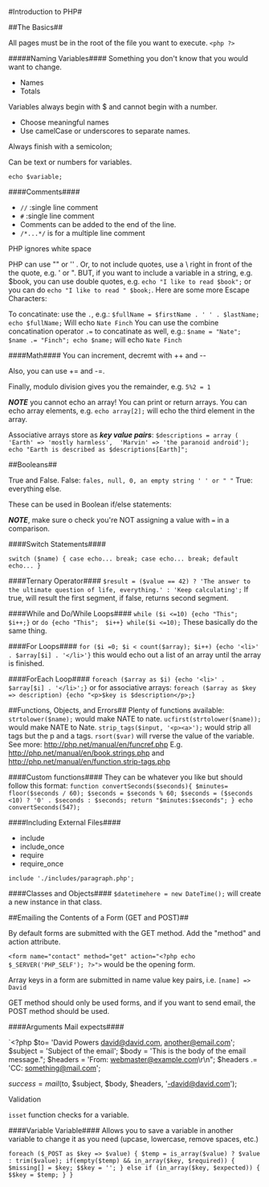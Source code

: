 #Introduction to PHP#

##The Basics##

All pages must be in the root of the file you want to execute.
`<php ?>`

#####Naming Variables####
Something you don't know that you would want to change.

- Names
- Totals

Variables always begin with $ and cannot begin with a number.

- Choose meaningful names
- Use camelCase or underscores to separate names.

Always finish with a semicolon; 

Can be text or numbers for variables. 

`echo $variable;`

####Comments####

- `//` :single line comment
- `#` :single line comment
- Comments can be added to the end of the line.
- `/*...*/` is for a multiple line comment

PHP ignores white space

PHP can use "" or '' . Or, to not include quotes, use a \ right in front of the the quote, e.g. \' or \". BUT, if you want to include a variable in a string, e.g. $book, you can use double quotes, e.g. `echo "I like to read $book";` or you can do `echo "I like to read " $book;`. Here are some more Escape Characters:




To concatinate: use the `.`, e.g.: 
`$fullName = $firstName . ' ' . $lastName;
echo $fullName;`
Will echo `Nate Finch`
You can use the combine concatination operator `.=` to concatinate as well, e.g.:
`$name = "Nate";
$name .= "Finch";
echo $name;` will echo `Nate Finch`

####Math####
You can increment, decremt with ++ and --

Also, you can use += and -=. 

Finally, modulo division gives you the remainder, e.g. `5%2 = 1`

***NOTE*** you cannot echo an array!
You can print or return arrays. You can echo array elements, e.g. `echo array[2];` will echo the third element in the array.

Associative arrays store as ***key value pairs***:
`$descriptions = array ( 'Earth' => 'mostly harmless', 
'Marvin' => 'the paranoid android');
echo "Earth is described as $descriptions[Earth]";`

##Booleans##

True and False.
False: `fales, null, 0, an empty string ' ' or " "`
True: everything else.

These can be used in Boolean if/else statements:

***NOTE***, make sure o check you're NOT assigning a value with `=` in a comparison.

####Switch Statements####

`switch ($name) {
    case
         echo...
         break;
    case
         echo...
         break;
     default
     echo...
}`

####Ternary Operator####
`$result = ($value == 42) ? 'The answer to the ultimate question of life, everything.' : 'Keep calculating';`
If true, will result the first segment, if false, returns second segment.

####While and Do/While Loops####
`while ($i <=10) {echo "This"; $i++;}` or `do {echo "This";  $i++} while($i <=10);`
These basically do the same thing.

####For Loops####
`for ($i =0; $i < count($array); $i++) {echo '<li>' . $array[$i] . '</li>'}` 
this would echo out a list of an array until the array is finished.

####ForEach Loop####
`foreach ($array as $i) {echo '<li>' . $array[$i] . '</li>';}` 
or for associative arrays:
`foreach ($array as $key => description) {echo "<p>$key is $description</p>;}`

##Functions, Objects, and Errors##
Plenty of functions available:
`strtolower($name);` would make NATE to nate.
`ucfirst(strtolower($name));` would make NATE to Nate.
`strip_tags($input, '<p><a>');` would strip all tags but the p and a tags.
`rsort($var)` will rverse the value of the variable.
See more: http://php.net/manual/en/funcref.php
E.g. http://php.net/manual/en/book.strings.php and http://php.net/manual/en/function.strip-tags.php

####Custom functions####
They can be whatever you like but should follow this format:
`function convertSeconds($seconds){
    $minutes= floor($seconds / 60);
    $seconds = $seconds % 60;
    $seconds = ($seconds <10) ? '0' . $seconds : $seconds;
    return "$minutes:$seconds";
}
echo convertSeconds(547);`

####Including External Files####

- include
- include_once
- require
- require_once

`include './includes/paragraph.php';`

####Classes and Objects####
`$datetimehere = new DateTime();` will create a new instance in that class.


##Emailing the Contents of a Form (GET and POST)##

By default forms are submitted with the GET method. Add the "method" and action attribute. 

`<form name="contact" method="get" action="<?php echo $_SERVER('PHP_SELF'); ?>">` would be the opening form.

Array keys in a form are submitted in name value key pairs, i.e. `[name] => David`

GET method should only be used forms, and if you want to send email, the POST method should be used.

####Arguments Mail expects####

`<?php
$to= 'David Powers <david@david.com>, another@email.com';
$subject = 'Subject of the email';
$body = 'This is the body of the email message.";
$headers = 'From: webmaster@example.com\r\n";
$headers .= 'CC: something@mail.com';

$success = mail($to, $subject, $body, $headers, '-david@david.com');

Validation 

`isset` function checks for a variable. 

####Variable Variable####
Allows you to save a variable in another variable to change it as you need (upcase, lowercase, remove spaces, etc.)

`foreach ($_POST as $key => $value) {
$temp = is_array($value) ? $value : trim($value);
if(empty($temp) && in_array($key, $required)) {
    $missing[] = $key;
    $$key = '';
} else if (in_array($key, $expected)) {
    $$key = $temp;
}
}`
